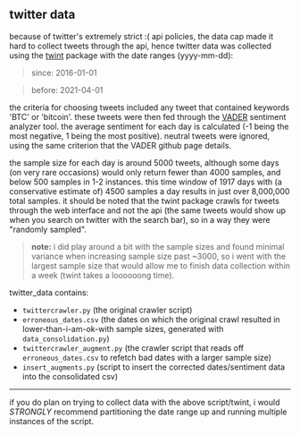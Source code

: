 ## twitter data
because of twitter's extremely strict :( api policies, the data cap made it hard to collect tweets through the api, hence twitter data was collected using the [twint](https://github.com/twintproject/twint/wiki) package with the date ranges (yyyy-mm-dd):
> since: 2016-01-01

> before: 2021-04-01

the criteria for choosing tweets included any tweet that contained keywords 'BTC' or 'bitcoin'. these tweets were then fed through the [VADER](https://github.com/cjhutto/vaderSentiment) sentiment analyzer tool. the average sentiment for each day is calculated (-1 being the most negative, 1 being the most positive). neutral tweets were ignored, using the same criterion that the VADER github page details.

the sample size for each day is around 5000 tweets, although some days (on very rare occasions) would only return fewer than 4000 samples, and below 500 samples in 1-2 instances. this time window of 1917 days with (a conservative estimate of) 4500 samples a day results in just over 8,000,000 total samples. it should be noted that the twint package crawls for tweets through the web interface and not the api (the same tweets would show up when you search on twitter with the search bar), so in a way they were "randomly sampled". 

>**note:** i did play around a bit with the sample sizes and found minimal variance when increasing sample size past ~3000, so i went with the largest sample size that would allow me to finish data collection within a week (twint takes a loooooong time).

twitter_data contains:
- `twittercrawler.py` (the original crawler script)
- `erroneous_dates.csv` (the dates on which the original crawl resulted in lower-than-i-am-ok-with sample sizes, generated with `data_consolidation.py`)
- `twittercrawler_augment.py` (the crawler script that reads off `erroneous_dates.csv` to refetch bad dates with a larger sample size)
- `insert_augments.py` (script to insert the corrected dates/sentiment data into the consolidated csv)


***

if you do plan on trying to collect data with the above script/twint, i would *STRONGLY* recommend partitioning the date range up and running multiple instances of the script.
